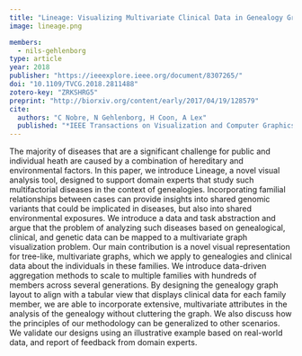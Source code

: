 ```yaml
---
title: "Lineage: Visualizing Multivariate Clinical Data in Genealogy Graphs"
image: lineage.png

members:
  - nils-gehlenborg
type: article
year: 2018
publisher: "https://ieeexplore.ieee.org/document/8307265/"
doi: "10.1109/TVCG.2018.2811488"
zotero-key: "ZRKSHRG5"
preprint: "http://biorxiv.org/content/early/2017/04/19/128579"
cite:
  authors: "C Nobre, N Gehlenborg, H Coon, A Lex"
  published: "*IEEE Transactions on Visualization and Computer Graphics* **25**(3):1543-1558"
---
```

The majority of diseases that are a significant challenge for public and individual heath are caused by a combination of hereditary and environmental factors. In this paper, we introduce Lineage, a novel visual analysis tool, designed to support domain experts that study such multifactorial diseases in the context of genealogies. Incorporating familial relationships between cases can provide insights into shared genomic variants that could be implicated in diseases, but also into shared environmental exposures. We introduce a data and task abstraction and argue that the problem of analyzing such diseases based on genealogical, clinical, and genetic data can be mapped to a multivariate graph visualization problem. Our main contribution is a novel visual representation for tree-like, multivariate graphs, which we apply to genealogies and clinical data about the individuals in these families. We introduce data-driven aggregation methods to scale to multiple families with hundreds of members across several generations. By designing the genealogy graph layout to align with a tabular view that displays clinical data for each family member, we are able to incorporate extensive, multivariate attributes in the analysis of the genealogy without cluttering the graph. We also discuss how the principles of our methodology can be generalized to other scenarios. We validate our designs using an illustrative example based on real-world data, and report of feedback from domain experts.
